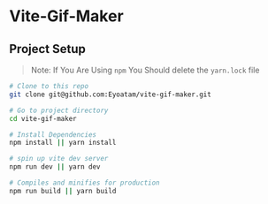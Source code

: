 # Vite-Gif-Maker

## Project Setup

> Note: If You Are Using `npm` You Should delete the `yarn.lock` file

```bash
# Clone to this repo
git clone git@github.com:Eyoatam/vite-gif-maker.git

# Go to project directory
cd vite-gif-maker

# Install Dependencies
npm install || yarn install

# spin up vite dev server
npm run dev || yarn dev

# Compiles and minifies for production
npm run build || yarn build
```
